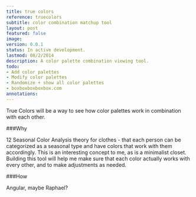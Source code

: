 ```yaml
---
title: true colors
reference: truecolors
subtitle: color combination matchup tool
layout: post
featured: false
image: 
version: 0.0.1
status: In active development.
lastmod: 08/2/2014
description: A color palette combination viewing tool.
todo: 
- Add color palettes
- Modify color palettes
- Randomize + show all color palettes
- boxboxboxboxbox.com
annotations:
---
```


True Colors will be a way to see how color palettes work in combination with each other.

###Why

12 Seasonal Color Analysis theory for clothes - that each person can be categorized as a seasonal type and have colors that work with them accordingly. This is an interesting concept to me, as is a minimalist closet. Building this tool will help me make sure that each color actually works with every other, and to make adjustments as needed.

###How

Angular, maybe Raphael?